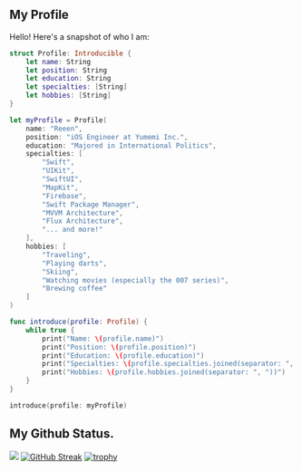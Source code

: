 ## My Profile

Hello! Here's a snapshot of who I am:
```swift
struct Profile: Introducible {
    let name: String
    let position: String
    let education: String
    let specialties: [String]
    let hobbies: [String]
}

let myProfile = Profile(
    name: "Reeen",
    position: "iOS Engineer at Yumemi Inc.",
    education: "Majored in International Politics",
    specialties: [
        "Swift",
        "UIKit",
        "SwiftUI",
        "MapKit",
        "Firebase",
        "Swift Package Manager",
        "MVVM Architecture",
        "Flux Architecture",
        "... and more!"
    ],
    hobbies: [
        "Traveling",
        "Playing darts",
        "Skiing",
        "Watching movies (especially the 007 series)",
        "Brewing coffee"
    ]
)

func introduce(profile: Profile) {
    while true {
        print("Name: \(profile.name)")
        print("Position: \(profile.position)")
        print("Education: \(profile.education)")
        print("Specialties: \(profile.specialties.joined(separator: ", "))")
        print("Hobbies: \(profile.hobbies.joined(separator: ", "))")
    }
}

introduce(profile: myProfile)
```

## My Github Status.  
![](http://github-profile-summary-cards.vercel.app/api/cards/profile-details?username=reeen21&theme=jolly)
[![GitHub Streak](https://streak-stats.demolab.com?user=reeen21&theme=jolly&hide_border=true&date_format=%5BY.%5Dn.j&mode=weekly)](https://git.io/streak-stats)
[![trophy](https://github-profile-trophy.vercel.app/?username=reeen21&theme=radical&no-frame=true)](https://github-profile-trophy.vercel.app/?username=reeen21&theme=radical&no-frame=true)
